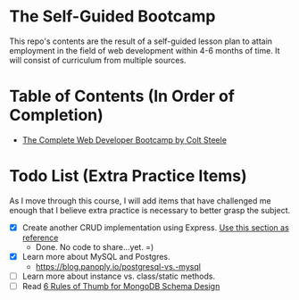 # The Self-Guided Bootcamp
This repo's contents are the result of a self-guided lesson plan to attain employment in the field of web development within 4-6 months of time. It will consist of curriculum from multiple sources.

# Table of Contents (In Order of Completion)
- [The Complete Web Developer Bootcamp by Colt Steele](https://www.udemy.com/course/the-web-developer-bootcamp/)

 # Todo List (Extra Practice Items)
 As I move through this course, I will add items that have challenged me enough that I believe extra practice is necessary to better grasp the subject.

 - [x] Create another CRUD implementation using Express. [Use this section as reference](Complete_Web_Dev_Bootcamp/12_Express/03_Restful%20Routes) 
    - Done. No code to share...yet. =)
 - [x] Learn more about MySQL and Postgres.
    - https://blog.panoply.io/postgresql-vs.-mysql
 - [ ] Learn more about instance vs. class/static methods.
 - [ ] Read [6 Rules of Thumb for MongoDB Schema Design](https://www.mongodb.com/blog/post6-rules-of-thumb-for-mongodb-schema-design-part-1)